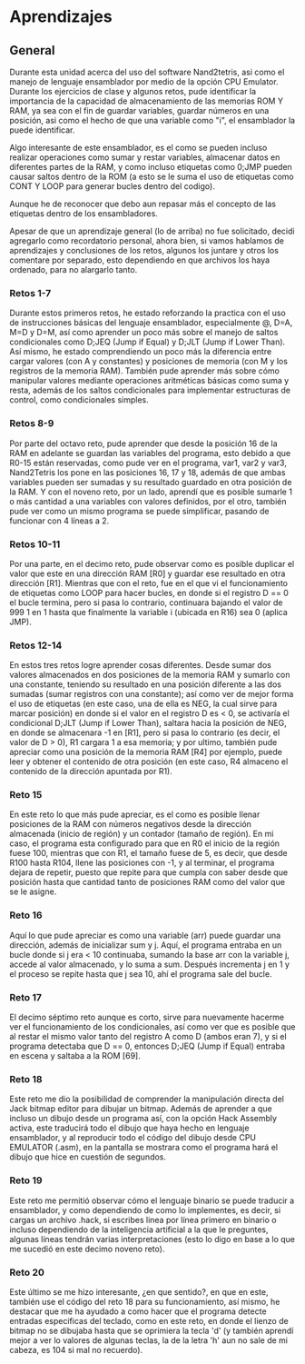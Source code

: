 # Aprendizajes

## General

Durante esta unidad acerca del uso del software Nand2tetris, asi como el manejo de lenguaje ensamblador por medio de la opción CPU Emulator. Durante los ejercicios de clase y algunos retos, pude identificar la importancia de la capacidad de almacenamiento de las memorias ROM Y RAM, ya sea con el fin de guardar variables, guardar números en una posición, asi como el hecho de que una variable como "i", el ensamblador la puede identificar.

Algo interesante de este ensamblador, es el como se pueden incluso realizar operaciones como sumar y restar variables, almacenar datos en diferentes partes de la RAM, y como incluso etiquetas como 0;JMP pueden causar saltos dentro de la ROM (a esto se le suma el uso de etiquetas como CONT Y LOOP para generar bucles dentro del codigo).

Aunque he de reconocer que debo aun repasar más el concepto de las etiquetas dentro de los ensambladores.

Apesar de que un aprendizaje general (lo de arriba) no fue solicitado, decidi agregarlo como recordatorio personal, ahora bien, si vamos hablamos de aprendizajes y conclusiones de los retos, algunos los juntare y otros los comentare por separado, esto dependiendo en que archivos los haya ordenado, para no alargarlo tanto.

### Retos 1-7

Durante estos primeros retos, he estado reforzando la practica con el uso de instrucciones básicas del lenguaje ensamblador, especialmente @, D=A, M=D y D=M, así como aprender un poco más sobre el manejo de saltos condicionales como D;JEQ (Jump if Equal) y D;JLT (Jump if Lower Than). Así mismo, he estado comprendiendo un poco más la diferencia entre cargar valores (con A y constantes) y posiciones de memoria (con M y los registros de la memoria RAM). También pude aprender más sobre cómo manipular valores mediante operaciones aritméticas básicas como suma y resta, además de los saltos condicionales para implementar estructuras de control, como condicionales simples.

### Retos 8-9

Por parte del octavo reto, pude aprender que desde la posición 16 de la RAM en adelante se guardan las variables del programa, esto debido a que R0-15 están reservadas, como pude ver en el programa, var1, var2 y var3, Nand2Tetris los pone en las posiciones 16, 17 y 18, además de que ambas variables pueden ser sumadas y su resultado guardado en otra posición de la RAM. Y con el noveno reto, por un lado, aprendí que es posible sumarle 1 o más cantidad a una variables con valores definidos, por el otro, también pude ver como un mismo programa se puede simplificar, pasando de funcionar con 4 líneas a 2.

### Retos 10-11


Por una parte, en el decimo reto, pude observar como es posible duplicar el valor que este en una dirección RAM [R0] y guardar ese resultado en otra dirección [R1]. Mientras que con el reto, fue en el que vi el funcionamiento de etiquetas como LOOP para hacer bucles, en donde si el registro D == 0 el bucle termina, pero si pasa lo contrario, continuara bajando el valor de 999 1 en 1 hasta que finalmente la variable i (ubicada en R16) sea 0 (aplica JMP).


### Retos 12-14

En estos tres retos logre aprender cosas diferentes. Desde sumar dos valores almacenados en dos posiciones de la memoria RAM y sumarlo con una constante, teniendo su resultado en una posición diferente a las dos sumadas (sumar registros con una constante); así como ver de mejor forma el uso de etiquetas (en este caso, una de ella es NEG, la cual sirve para marcar posición) en donde si el valor en el registro D es < 0, se activaría el condicional D;JLT (Jump if Lower Than), saltara hacia la posición de NEG, en donde se almacenara -1 en [R1], pero si pasa lo contrario (es decir, el valor de D > 0), R1 cargara 1 a esa memoria; y por ultimo, también pude apreciar como una posición de la memoria RAM [R4] por ejemplo, puede leer y obtener el contenido de otra posición (en este caso, R4 almaceno el contenido de la dirección apuntada por R1).

### Reto 15

En este reto lo que más pude apreciar, es el como es posible llenar posiciones de la RAM con números negativos desde la dirección almacenada (inicio de región) y un contador (tamaño de región). En mi caso, el programa esta configurado para que en R0 el inicio de la región fuese 100, mientras que con R1, el tamaño fuese de 5, es decir, que desde R100 hasta R104, llene las posiciones con -1, y al terminar, el programa dejara de repetir, puesto que repite para que cumpla con saber desde que posición hasta que cantidad tanto de posiciones RAM como del valor que se le asigne.

### Reto 16

Aquí lo que pude apreciar es como una variable (arr) puede guardar una dirección, además de inicializar sum y j. Aquí, el programa entraba en un bucle donde si j era < 10 continuaba, sumando la base arr con la variable j, accede al valor almacenado, y lo suma a sum. Después incrementa j en 1 y el proceso se repite hasta que j sea 10, ahí el programa sale del bucle.

### Reto 17 

El decimo séptimo reto aunque es corto, sirve para nuevamente hacerme ver el funcionamiento de los condicionales, así como ver que es posible que al restar el mismo valor tanto del registro A como D (ambos eran 7), y si el programa detectaba que D == 0, entonces D;JEQ (Jump if Equal) entraba en escena y saltaba a la ROM [69].

### Reto 18

Este reto me dio la posibilidad de comprender la manipulación directa del Jack bitmap editor para dibujar un bitmap. Además de aprender a que incluso un dibujo desde un programa así, con la opción Hack Assembly activa, este traducirá todo el dibujo que haya hecho en lenguaje ensamblador, y al reproducir todo el código del dibujo desde CPU EMULATOR (.asm), en la pantalla se mostrara como el programa hará el dibujo que hice en cuestión de segundos.

### Reto 19
Este reto me permitió observar cómo el lenguaje binario se puede traducir a ensamblador, y como dependiendo de como lo implementes, es decir, si cargas un archivo .hack, si escribes linea por línea primero en binario o incluso dependiendo de la inteligencia artificial a la que le preguntes, algunas líneas tendrán varias interpretaciones (esto lo digo en base a lo que me sucedió en este decimo noveno reto).

### Reto 20
Este último se me hizo interesante, ¿en que sentido?, en que en este, también use el código del reto 18 para su funcionamiento, así mismo, he destacar que me ha ayudado a como hacer que el programa detecte entradas especificas del teclado, como en este reto, en donde el lienzo de bitmap no se dibujaba hasta que se oprimiera la tecla 'd' (y también aprendí mejor a ver lo valores de algunas teclas, la de la letra 'h' aun no sale de mi cabeza, es 104 si mal no recuerdo).


